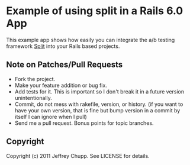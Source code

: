 # Example of using split in a Rails 6.0 App

This example app shows how easily you can integrate the a/b testing framework [Split](https://github.com/andrew/split) into your Rails based projects.

## Note on Patches/Pull Requests

 * Fork the project.
 * Make your feature addition or bug fix.
 * Add tests for it. This is important so I don't break it in a
   future version unintentionally.
 * Commit, do not mess with rakefile, version, or history.
   (if you want to have your own version, that is fine but bump version in a commit by itself I can ignore when I pull)
 * Send me a pull request. Bonus points for topic branches.

## Copyright

Copyright (c) 2011 Jeffrey Chupp. See LICENSE for details.
